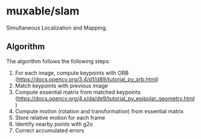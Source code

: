 # muxable/slam

Simultaneous Localization and Mapping.

## Algorithm

The algorithm follows the following steps:

1. For each image, compute keypoints with ORB (https://docs.opencv.org/3.4/d1/d89/tutorial_py_orb.html)
2. Match keypoints with previous image
3. Compute essential matrix from matched keypoints (https://docs.opencv.org/4.x/da/de9/tutorial_py_epipolar_geometry.html)
4. Compute motion (rotation and transformation) from essential matrix
5. Store relative motion for each frame
6. Identify nearby points with g2o
7. Correct accumulated errors
